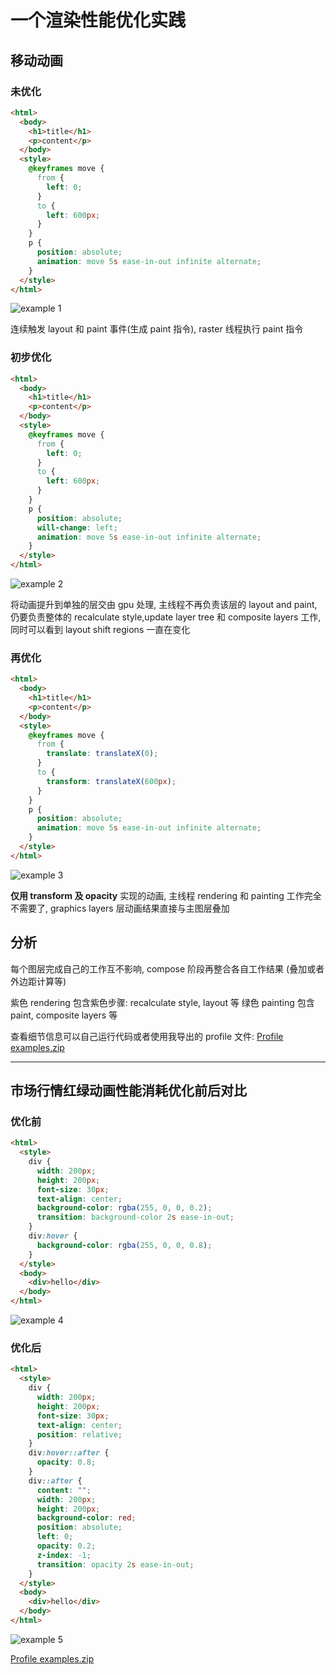 # 一个渲染性能优化实践

## 移动动画

### 未优化

```html
<html>
  <body>
    <h1>title</h1>
    <p>content</p>
  </body>
  <style>
    @keyframes move {
      from {
        left: 0;
      }
      to {
        left: 600px;
      }
    }
    p {
      position: absolute;
      animation: move 5s ease-in-out infinite alternate;
    }
  </style>
</html>
```

![example 1](../assets/images/2022-1-1.png)

连续触发 layout 和 paint 事件(生成 paint 指令), raster 线程执行 paint 指令

### 初步优化

```html
<html>
  <body>
    <h1>title</h1>
    <p>content</p>
  </body>
  <style>
    @keyframes move {
      from {
        left: 0;
      }
      to {
        left: 600px;
      }
    }
    p {
      position: absolute;
      will-change: left;
      animation: move 5s ease-in-out infinite alternate;
    }
  </style>
</html>
```

![example 2](../assets/images/2022-1-2.png)

将动画提升到单独的层交由 gpu 处理, 主线程不再负责该层的 layout and paint, 仍要负责整体的 recalculate style,update layer tree 和 composite layers 工作, 同时可以看到 layout shift regions 一直在变化

### 再优化

```html
<html>
  <body>
    <h1>title</h1>
    <p>content</p>
  </body>
  <style>
    @keyframes move {
      from {
        translate: translateX(0);
      }
      to {
        transform: translateX(600px);
      }
    }
    p {
      position: absolute;
      animation: move 5s ease-in-out infinite alternate;
    }
  </style>
</html>
```

![example 3](../assets/images/2022-1-3.png)

**仅用 transform 及 opacity** 实现的动画, 主线程 rendering 和 painting 工作完全不需要了, graphics layers 层动画结果直接与主图层叠加

## 分析

每个图层完成自己的工作互不影响, compose 阶段再整合各自工作结果 (叠加或者外边距计算等)

紫色 rendering 包含紫色步骤: recalculate style, layout 等
绿色 painting 包含 paint, composite layers 等

查看细节信息可以自己运行代码或者使用我导出的 profile 文件: [Profile examples.zip](https://github.com/anson09/blog/files/8087383/Profile.examples.zip)

---

## 市场行情红绿动画性能消耗优化前后对比

### 优化前

```html
<html>
  <style>
    div {
      width: 200px;
      height: 200px;
      font-size: 30px;
      text-align: center;
      background-color: rgba(255, 0, 0, 0.2);
      transition: background-color 2s ease-in-out;
    }
    div:hover {
      background-color: rgba(255, 0, 0, 0.8);
    }
  </style>
  <body>
    <div>hello</div>
  </body>
</html>
```

![example 4](../assets/images/2022-1-4.png)

### 优化后

```html
<html>
  <style>
    div {
      width: 200px;
      height: 200px;
      font-size: 30px;
      text-align: center;
      position: relative;
    }
    div:hover::after {
      opacity: 0.8;
    }
    div::after {
      content: "";
      width: 200px;
      height: 200px;
      background-color: red;
      position: absolute;
      left: 0;
      opacity: 0.2;
      z-index: -1;
      transition: opacity 2s ease-in-out;
    }
  </style>
  <body>
    <div>hello</div>
  </body>
</html>
```

![example 5](../assets/images/2022-1-5.png)

[Profile examples.zip](https://github.com/anson09/blog/files/8106171/Profile.-.examples.zip)

